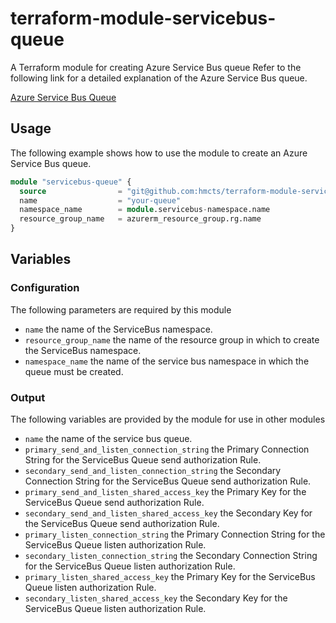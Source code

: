 # terraform-module-servicebus-queue

A Terraform module for creating Azure Service Bus queue
Refer to the following link for a detailed explanation of the Azure Service Bus queue.

[Azure Service Bus Queue](https://docs.microsoft.com/en-us/azure/service-bus-messaging/service-bus-queues-topics-subscriptions)

## Usage

The following example shows how to use the module to create an Azure Service Bus queue. 

```terraform
module "servicebus-queue" {
  source                = "git@github.com:hmcts/terraform-module-servicebus-queue?ref=master"
  name                  = "your-queue"
  namespace_name        = module.servicebus-namespace.name
  resource_group_name   = azurerm_resource_group.rg.name
}
```

## Variables

### Configuration

The following parameters are required by this module

- `name` the name of the ServiceBus namespace.
- `resource_group_name` the name of the resource group in which to create the ServiceBus namespace.
- `namespace_name` the name of the service bus namespace in which the queue must be created.

### Output

The following variables are provided by the module for use in other modules

- `name` the name of the service bus queue.
- `primary_send_and_listen_connection_string` the Primary Connection String for the ServiceBus Queue send authorization Rule.
- `secondary_send_and_listen_connection_string` the Secondary Connection String for the ServiceBus Queue send authorization Rule.
- `primary_send_and_listen_shared_access_key` the Primary Key for the ServiceBus Queue send authorization Rule.
- `secondary_send_and_listen_shared_access_key` the Secondary Key for the ServiceBus Queue send authorization Rule.
- `primary_listen_connection_string` the Primary Connection String for the ServiceBus Queue listen authorization Rule.
- `secondary_listen_connection_string` the Secondary Connection String for the ServiceBus Queue listen authorization Rule.
- `primary_listen_shared_access_key` the Primary Key for the ServiceBus Queue listen authorization Rule.
- `secondary_listen_shared_access_key` the Secondary Key for the ServiceBus Queue listen authorization Rule.
